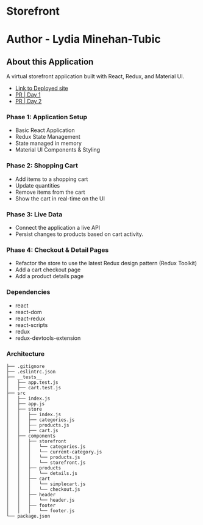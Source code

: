 # Storefront
# Author - Lydia Minehan-Tubic

## About this Application

A virtual storefront application built with React, Redux, and Material UI.

- [Link to Deployed site](https://storefront-lmt.netlify.app/)
- [PR | Day 1](https://github.com/LydiaMT/storefront/pull/1)
- [PR | Day 2](https://github.com/LydiaMT/storefront/pull/9)


### Phase 1: Application Setup
- Basic React Application
- Redux State Management
- State managed in memory
- Material UI Components & Styling
### Phase 2: Shopping Cart
- Add items to a shopping cart
- Update quantities
- Remove items from the cart
- Show the cart in real-time on the UI
### Phase 3: Live Data
- Connect the application a live API
- Persist changes to products based on cart activity.
### Phase 4: Checkout & Detail Pages
- Refactor the store to use the latest Redux design pattern (Redux Toolkit)
- Add a cart checkout page
- Add a product details page

### Dependencies 

- react
- react-dom
- react-redux
- react-scripts
- redux
- redux-devtools-extension

### Architecture

```git
├── .gitignore
├── .eslintrc.json
├── __tests__
│   ├── app.test.js
│   ├── cart.test.js
├── src
│   ├── index.js
│   ├── app.js
│   ├── store
│   │   ├── index.js
│   │   ├── categories.js
│   │   ├── products.js
│   │   ├── cart.js
│   ├── components
│   │   ├── storefront
│   │   │   └── categories.js
│   │   │   └── current-category.js
│   │   │   └── products.js
│   │   │   └── storefront.js
│   │   ├── products
│   │   │   └── details.js
│   │   ├── cart
│   │   │   └── simplecart.js
│   │   │   └── checkout.js
│   │   ├── header
│   │   │   └── header.js
│   │   ├── footer
│   │   │   └── footer.js
└── package.json
```

